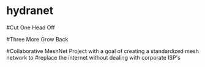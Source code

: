 # hydranet


#Cut One Head Off


#Three More Grow Back





#Collaborative MeshNet Project with a goal of creating a standardized mesh network to 
#replace the internet without dealing with corporate ISP's
